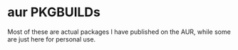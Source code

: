 # aur PKGBUILDs
Most of these are actual packages I have published on the AUR, while some are just here for personal use.
